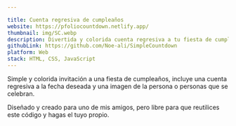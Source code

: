 ```yaml
---

title: Cuenta regresiva de cumpleaños
website: https://pfoliocountdown.netlify.app/
thumbnail: img/SC.webp
description: Divertida y colorida cuenta regresiva a tu fiesta de cumpleaños
githubLink: https://github.com/Noe-ali/SimpleCountdown
platform: Web
stack: HTML, CSS, JavaScript
---
```


Simple y colorida invitación a una fiesta de cumpleaños, incluye una cuenta regresiva a la fecha deseada y una imagen de la persona o personas que se celebran.

Diseñado y creado para uno de mis amigos, pero libre para que reutilices este código y hagas el tuyo propio.
